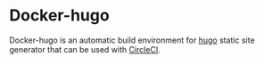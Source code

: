 # Docker-hugo

Docker-hugo is an automatic build environment for [hugo](https://gohogo.io) static site generator that can be used with [CircleCI](https://circleci.com).
